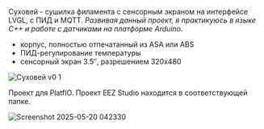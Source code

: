Суховей - сушилка филамента с сенсорным экраном на интерфейсе LVGL, с ПИД и MQTT.
_Развивая данный проект, я практикуюсь в языке C++ и работе с датчиками на платформе Arduino._

* корпус, полностью отпечатанный из ASA или ABS
* ПИД-регулирование температуры
* сенсорный экран 3.5″, разрешением 320х480

![Суховей v0 1](https://github.com/user-attachments/assets/4e30aff0-5086-47b5-9d98-28979eaab47c)

Проект для PlatfIO. Проект EEZ Studio находится в соответствующей папке.

![Screenshot 2025-05-20 042330](https://github.com/user-attachments/assets/acef6a9a-f5cb-4e40-afb2-9f8585402192)
